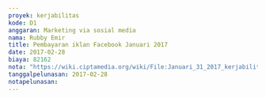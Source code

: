 ```yaml
---
proyek: kerjabilitas
kode: D1
anggaran: Marketing via sosial media
nama: Rubby Emir
title: Pembayaran iklan Facebook Januari 2017
date: 2017-02-28
biaya: 82162
nota: "https://wiki.ciptamedia.org/wiki/File:Januari_31_2017_kerjabilitas_D1_iklan_fb_bulan_Januari_rubby.jpg"
tanggalpelunasan: 2017-02-28
notapelunasan:
---
```

